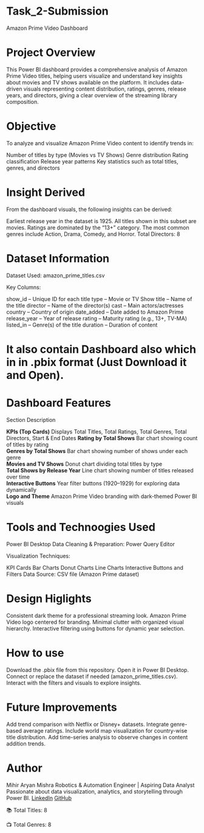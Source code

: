 # Task_2-Submission
Amazon Prime Video Dashboard

# Project Overview 
This Power BI dashboard provides a comprehensive analysis of Amazon Prime Video titles, helping users visualize and understand key insights about movies and TV shows available on the platform.
It includes data-driven visuals representing content distribution, ratings, genres, release years, and directors, giving a clear overview of the streaming library composition.   

# Objective 
To analyze and visualize Amazon Prime Video content to identify trends in:

Number of titles by type (Movies vs TV Shows)
Genre distribution
Rating classification
Release year patterns
Key statistics such as total titles, genres, and directors   

# Insight Derived 
From the dashboard visuals, the following insights can be derived:

Earliest release year in the dataset is 1925.
All titles shown in this subset are movies.
Ratings are dominated by the “13+” category.
The most common genres include Action, Drama, Comedy, and Horror.
Total Directors: 8   

# Dataset Information 
Dataset Used: amazon_prime_titles.csv 

Key Columns:

show_id – Unique ID for each title
type – Movie or TV Show
title – Name of the title
director – Name of the director(s)
cast – Main actors/actresses
country – Country of origin
date_added – Date added to Amazon Prime
release_year – Year of release
rating – Maturity rating (e.g., 13+, TV-MA)
listed_in – Genre(s) of the title
duration – Duration of content    

# It also contain Dashboard also which in in .pbix format (Just Download it and Open).

# Dashboard Features 

Section                           Description                                                                            
 
**KPIs (Top Cards)**              Displays Total Titles, Total Ratings, Total Genres, Total Directors, Start & End Dates 
**Rating by Total Shows**         Bar chart showing count of titles by rating                                            
**Genres by Total Shows**         Bar chart showing number of shows under each genre                                     
**Movies and TV Shows**           Donut chart dividing total titles by type                                              
**Total Shows by Release Year**   Line chart showing number of titles released over time                                 
**Interactive Buttons**           Year filter buttons (1920–1929) for exploring data dynamically                         
**Logo and Theme**                Amazon Prime Video branding with dark-themed Power BI visuals                          

# Tools and Technoogies Used 

Power BI Desktop
Data Cleaning & Preparation: Power Query Editor

Visualization Techniques:

KPI Cards
Bar Charts
Donut Charts
Line Charts
Interactive Buttons and Filters
Data Source: CSV file (Amazon Prime dataset)  

# Design Higlights 

Consistent dark theme for a professional streaming look.
Amazon Prime Video logo centered for branding.
Minimal clutter with organized visual hierarchy.
Interactive filtering using buttons for dynamic year selection.   

# How to use

Download the .pbix file from this repository.
Open it in Power BI Desktop.
Connect or replace the dataset if needed (amazon_prime_titles.csv).
Interact with the filters and visuals to explore insights.   

# Future Improvements 

Add trend comparison with Netflix or Disney+ datasets.
Integrate genre-based average ratings.
Include world map visualization for country-wise title distribution.
Add time-series analysis to observe changes in content addition trends.  

# Author 

Mihir Aryan Mishra
Robotics & Automation Engineer | Aspiring Data Analyst
Passionate about data visualization, analytics, and storytelling through Power BI. 
[LinkedIn](https://www.linkedin.com/in/mihiraryan25/) 
[GitHub](https://github.com/mihircodesmart2507)  



📚 Total Titles: 8

📺 Total Genres: 8
